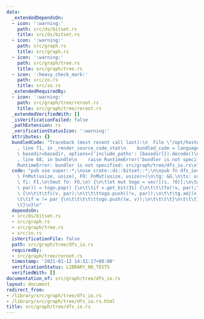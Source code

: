 ```yaml
---
data:
  _extendedDependsOn:
  - icon: ':warning:'
    path: src/ds/bitset.rs
    title: src/ds/bitset.rs
  - icon: ':warning:'
    path: src/graph.rs
    title: src/graph.rs
  - icon: ':warning:'
    path: src/graph/tree.rs
    title: src/graph/tree.rs
  - icon: ':heavy_check_mark:'
    path: src/zo.rs
    title: src/zo.rs
  _extendedRequiredBy:
  - icon: ':warning:'
    path: src/graph/tree/reroot.rs
    title: src/graph/tree/reroot.rs
  _extendedVerifiedWith: []
  _isVerificationFailed: false
  _pathExtension: rs
  _verificationStatusIcon: ':warning:'
  attributes: {}
  bundledCode: "Traceback (most recent call last):\n  File \"/opt/hostedtoolcache/Python/3.9.1/x64/lib/python3.9/site-packages/onlinejudge_verify/documentation/build.py\"\
    , line 71, in _render_source_code_stat\n    bundled_code = language.bundle(stat.path,\
    \ basedir=basedir, options={'include_paths': [basedir]}).decode()\n  File \"/opt/hostedtoolcache/Python/3.9.1/x64/lib/python3.9/site-packages/onlinejudge_verify/languages/user_defined.py\"\
    , line 68, in bundle\n    raise RuntimeError('bundler is not specified: {}'.format(path.as_posix()))\n\
    RuntimeError: bundler is not specified: src/graph/tree/dfs_io.rs\n"
  code: "pub use super::*;\nuse crate::ds::bitset::*;\n\npub fn dfs_io<G: Graph, FI:\
    \ FnMut(usize, usize), FO: FnMut(usize, usize)>(\n\tg: &G,\n\ts: usize,\n\tmut\
    \ fi: FI,\n\tmut fo: FO,\n) {\n\tlet mut togo = vec![(s, !0)];\n\twhile let Some((v,\
    \ par)) = togo.pop() {\n\t\tif v.get_bit(31) {\n\t\t\tfo(!v, par);\n\t\t} else\
    \ {\n\t\t\tfi(v, par);\n\t\t\ttogo.push((!v, par));\n\t\t\tg.adj(v, |w| {\n\t\t\
    \t\tif w != par {\n\t\t\t\t\ttogo.push((w, v));\n\t\t\t\t}\n\t\t\t});\n\t\t}\n\
    \t}\n}\n"
  dependsOn:
  - src/ds/bitset.rs
  - src/graph.rs
  - src/graph/tree.rs
  - src/zo.rs
  isVerificationFile: false
  path: src/graph/tree/dfs_io.rs
  requiredBy:
  - src/graph/tree/reroot.rs
  timestamp: '2021-01-12 14:31:17+09:00'
  verificationStatus: LIBRARY_NO_TESTS
  verifiedWith: []
documentation_of: src/graph/tree/dfs_io.rs
layout: document
redirect_from:
- /library/src/graph/tree/dfs_io.rs
- /library/src/graph/tree/dfs_io.rs.html
title: src/graph/tree/dfs_io.rs
---
```

